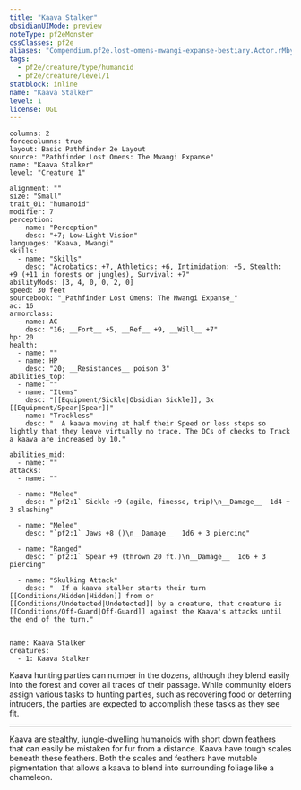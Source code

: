```yaml
---
title: "Kaava Stalker"
obsidianUIMode: preview
noteType: pf2eMonster
cssClasses: pf2e
aliases: "Compendium.pf2e.lost-omens-mwangi-expanse-bestiary.Actor.rMby02NQRHNrDcTj" 
tags:
  - pf2e/creature/type/humanoid
  - pf2e/creature/level/1
statblock: inline
name: "Kaava Stalker"
level: 1
license: OGL
---
```


```statblock
columns: 2
forcecolumns: true
layout: Basic Pathfinder 2e Layout
source: "Pathfinder Lost Omens: The Mwangi Expanse"
name: "Kaava Stalker"
level: "Creature 1"

alignment: ""
size: "Small"
trait_01: "humanoid"
modifier: 7
perception:
  - name: "Perception"
    desc: "+7; Low-Light Vision"
languages: "Kaava, Mwangi"
skills:
  - name: "Skills"
    desc: "Acrobatics: +7, Athletics: +6, Intimidation: +5, Stealth: +9 (+11 in forests or jungles), Survival: +7"
abilityMods: [3, 4, 0, 0, 2, 0]
speed: 30 feet
sourcebook: "_Pathfinder Lost Omens: The Mwangi Expanse_"
ac: 16
armorclass:
  - name: AC
    desc: "16; __Fort__ +5, __Ref__ +9, __Will__ +7"
hp: 20
health:
  - name: ""
  - name: HP
    desc: "20; __Resistances__ poison 3"
abilities_top:
  - name: ""
  - name: "Items"
    desc: "[[Equipment/Sickle|Obsidian Sickle]], 3x [[Equipment/Spear|Spear]]"
  - name: "Trackless"
    desc: "  A kaava moving at half their Speed or less steps so lightly that they leave virtually no trace. The DCs of checks to Track a kaava are increased by 10."

abilities_mid:
  - name: ""
attacks:
  - name: ""

  - name: "Melee"
    desc: "`pf2:1` Sickle +9 (agile, finesse, trip)\n__Damage__  1d4 + 3 slashing"

  - name: "Melee"
    desc: "`pf2:1` Jaws +8 ()\n__Damage__  1d6 + 3 piercing"

  - name: "Ranged"
    desc: "`pf2:1` Spear +9 (thrown 20 ft.)\n__Damage__  1d6 + 3 piercing"

  - name: "Skulking Attack"
    desc: "  If a kaava stalker starts their turn [[Conditions/Hidden|Hidden]] from or [[Conditions/Undetected|Undetected]] by a creature, that creature is [[Conditions/Off-Guard|Off-Guard]] against the Kaava's attacks until the end of the turn."
 
```

```encounter-table
name: Kaava Stalker
creatures:
  - 1: Kaava Stalker
```



Kaava hunting parties can number in the dozens, although they blend easily into the forest and cover all traces of their passage. While community elders assign various tasks to hunting parties, such as recovering food or deterring intruders, the parties are expected to accomplish these tasks as they see fit.

* * *

Kaava are stealthy, jungle-dwelling humanoids with short down feathers that can easily be mistaken for fur from a distance. Kaava have tough scales beneath these feathers. Both the scales and feathers have mutable pigmentation that allows a kaava to blend into surrounding foliage like a chameleon.
